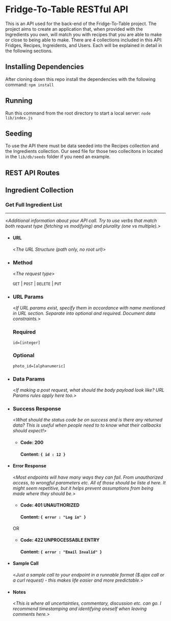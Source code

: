 # Fridge-To-Table RESTful API

This is an API used for the back-end of the Fridge-To-Table project. The project aims to create an application that, when provided with the Ingredients you own, will match you with recipes that you are able to make or close to being able to make. There are 4 collections included in this API: Fridges, Recipes, Ingreidents, and Users. Each will be explained in detail in the following sections.

## Installing Dependencies

After cloning down this repo install the dependencies with the following command:
`npm install`

## Running

Run this command from the root directory to start a local server:
`node lib/index.js`

## Seeding

To use the API there must be data seeded into the Recipes collection and the Ingredients collection. Our seed file for those two collecitons in located in the `lib/db/seeds` folder if you need an example.

## REST API Routes

## Ingredient Collection

### Get Full Ingredient List

---

<_Additional information about your API call. Try to use verbs that match both request type (fetching vs modifying) and plurality (one vs multiple)._>

- #### URL

  <_The URL Structure (path only, no root url)_>

- ### Method

  <_The request type_>

  `GET` | `POST` | `DELETE` | `PUT`

- ### URL Params

  <_If URL params exist, specify them in accordance with name mentioned in URL section. Separate into optional and required. Document data constraints._>

  ### Required

  `id=[integer]`

  ### Optional

  `photo_id=[alphanumeric]`

- ### Data Params

  <_If making a post request, what should the body payload look like? URL Params rules apply here too._>

- ### Success Response

  <_What should the status code be on success and is there any returned data? This is useful when people need to to know what their callbacks should expect!_>

  - #### Code: 200 <br />
    #### Content: `{ id : 12 }`

- #### Error Response

  <_Most endpoints will have many ways they can fail. From unauthorized access, to wrongful parameters etc. All of those should be liste d here. It might seem repetitive, but it helps prevent assumptions from being made where they should be._>

  - #### Code: 401 UNAUTHORIZED <br />
    #### Content: `{ error : "Log in" }`

  OR

  - #### Code: 422 UNPROCESSABLE ENTRY <br />
    #### Content: `{ error : "Email Invalid" }`

- #### Sample Call

  <_Just a sample call to your endpoint in a runnable format (\$.ajax call or a curl request) - this makes life easier and more predictable._>

- #### Notes

  <_This is where all uncertainties, commentary, discussion etc. can go. I recommend timestamping and identifying oneself when leaving comments here._>

<!--  SAMPLE FOR WRITING ROUTE DOCUMENTATION
### Title

---

<_Additional information about your API call. Try to use verbs that match both request type (fetching vs modifying) and plurality (one vs multiple)._>

- ##### URL

  <_The URL Structure (path only, no root url)_>

- #### Method

  <_The request type_>

  `GET` | `POST` | `DELETE` | `PUT`

- #### URL Params

  <_If URL params exist, specify them in accordance with name mentioned in URL section. Separate into optional and required. Document data constraints._>

  #### Required

  `id=[integer]`

  #### Optional

  `photo_id=[alphanumeric]`

- #### Data Params

  <_If making a post request, what should the body payload look like? URL Params rules apply here too._>

- #### Success Response

  <_What should the status code be on success and is there any returned data? This is useful when people need to to know what their callbacks should expect!_>

  - #### Code: 200 <br />
    #### Content: `{ id : 12 }`

- #### Error Response

  <_Most endpoints will have many ways they can fail. From unauthorized access, to wrongful parameters etc. All of those should be liste d here. It might seem repetitive, but it helps prevent assumptions from being made where they should be._>

  - #### Code: 401 UNAUTHORIZED <br />
    #### Content: `{ error : "Log in" }`

  OR

  - #### Code: 422 UNPROCESSABLE ENTRY <br />
    #### Content: `{ error : "Email Invalid" }`

- #### Sample Call

  <_Just a sample call to your endpoint in a runnable format (\$.ajax call or a curl request) - this makes life easier and more predictable._>

- #### Notes

  <_This is where all uncertainties, commentary, discussion etc. can go. I recommend timestamping and identifying oneself when leaving comments here._>
  -->

